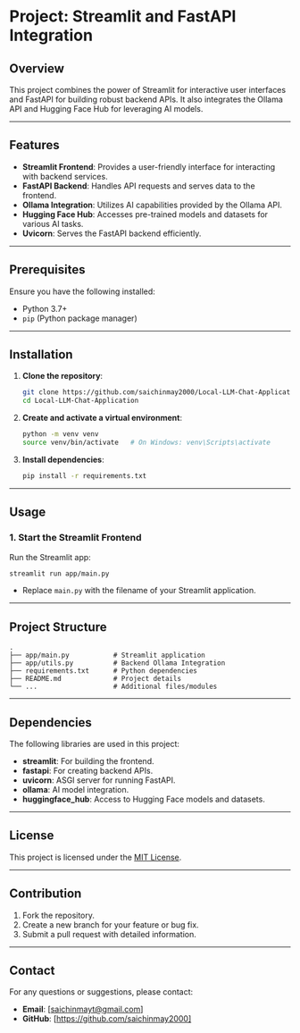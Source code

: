 # Project: Streamlit and FastAPI Integration

## Overview
This project combines the power of Streamlit for interactive user interfaces and FastAPI for building robust backend APIs. It also integrates the Ollama API and Hugging Face Hub for leveraging AI models.

---

## Features
- **Streamlit Frontend**: Provides a user-friendly interface for interacting with backend services.
- **FastAPI Backend**: Handles API requests and serves data to the frontend.
- **Ollama Integration**: Utilizes AI capabilities provided by the Ollama API.
- **Hugging Face Hub**: Accesses pre-trained models and datasets for various AI tasks.
- **Uvicorn**: Serves the FastAPI backend efficiently.

---

## Prerequisites

Ensure you have the following installed:
- Python 3.7+
- `pip` (Python package manager)

---

## Installation

1. **Clone the repository**:
   ```bash
   git clone https://github.com/saichinmay2000/Local-LLM-Chat-Application.git
   cd Local-LLM-Chat-Application
   ```

2. **Create and activate a virtual environment**:
   ```bash
   python -m venv venv
   source venv/bin/activate   # On Windows: venv\Scripts\activate
   ```

3. **Install dependencies**:
   ```bash
   pip install -r requirements.txt
   ```

---

## Usage

### 1. Start the Streamlit Frontend
Run the Streamlit app:
```bash
streamlit run app/main.py
```
- Replace `main.py` with the filename of your Streamlit application.

---

## Project Structure

```plaintext
.
├── app/main.py           # Streamlit application
├── app/utils.py          # Backend Ollama Integration
├── requirements.txt      # Python dependencies
├── README.md             # Project details
└── ...                   # Additional files/modules
```

---

## Dependencies

The following libraries are used in this project:
- **streamlit**: For building the frontend.
- **fastapi**: For creating backend APIs.
- **uvicorn**: ASGI server for running FastAPI.
- **ollama**: AI model integration.
- **huggingface_hub**: Access to Hugging Face models and datasets.

---

## License
This project is licensed under the [MIT License](LICENSE).

---

## Contribution

1. Fork the repository.
2. Create a new branch for your feature or bug fix.
3. Submit a pull request with detailed information.

---

## Contact

For any questions or suggestions, please contact:
- **Email**: [saichinmayt@gmail.com]
- **GitHub**: [https://github.com/saichinmay2000]
